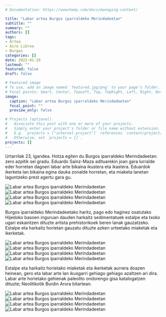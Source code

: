 ```yaml
---
# Documentation: https://wowchemy.com/docs/managing-content/

title: "Labar artea Burgos iparraldeko Merindadeetan"
subtitle: ""
summary: ""
authors: []
tags: 
- Artea
- Aire Librea
- Burgos
categories: []
date: 2022-01-26
lastmod: ""
featured: false
draft: false

# Featured image
# To use, add an image named `featured.jpg/png` to your page's folder.
# Focal points: Smart, Center, TopLeft, Top, TopRight, Left, Right, BottomLeft, Bottom, BottomRight.
image:
  caption: "Labar artea Burgos iparraldeko Merindadeetan"
  focal_point: ""
  preview_only: false

# Projects (optional).
#   Associate this post with one or more of your projects.
#   Simply enter your project's folder or file name without extension.
#   E.g. `projects = ["internal-project"]` references `content/project/deep-learning/index.md`.
#   Otherwise, set `projects = []`.
projects: []
---
```


Urtarrilak 23, igandea. Hotza egiten du Burgos iparraldeko Merindadeetan: zero azpitik sei gradu. Eduardo Sainz-Maza adituarekin joan gara lurralde eder horretan dagoen labar arte bikaina ikustera eta ikastera. Eduardok ikerketa lan bikaina egina dauka zonalde horretan, eta miaketa lanetan laguntzeko prest agertu gara gu.

![Labar artea Burgos iparraldeko Merindadeetan](media/1.jpg)
![Labar artea Burgos iparraldeko Merindadeetan](media/2.jpg)
![Labar artea Burgos iparraldeko Merindadeetan](media/3.jpg)
![Labar artea Burgos iparraldeko Merindadeetan](media/4.jpg)

Burgos iparraldeko Merindadeetako haritz, pago edo haginez osatutako Hijedoko basoen inguruan dauden harkaitz sedimentatuek estalpe eta txoko ugari eskaintzen dituzte artista prehistorikoek beren lanak gauzatzeko. Estalpe eta harkaitz horietan gauzatu dituzte azken urteetako miaketak eta ikerketak.

![Labar artea Burgos iparraldeko Merindadeetan](media/5.jpg)
![Labar artea Burgos iparraldeko Merindadeetan](media/6.jpg)
![Labar artea Burgos iparraldeko Merindadeetan](media/7.jpg)
![Labar artea Burgos iparraldeko Merindadeetan](media/8.jpg)

Estalpe eta harkaitz horietako miaketak eta ikerketak aurrera doazen heinean, gero eta labar arte lan ikusgarri gehiago gehiago azaltzen ari dira. Labar arte horietako gehienak paleolito ondorengo gisa katalogatzen dituzte; Neolitikotik Burdin Arora bitartean.

![Labar artea Burgos iparraldeko Merindadeetan](media/9.jpg)
![Labar artea Burgos iparraldeko Merindadeetan](media/10.jpg)
![Labar artea Burgos iparraldeko Merindadeetan](media/11.jpg)
![Labar artea Burgos iparraldeko Merindadeetan](media/12.jpg)
